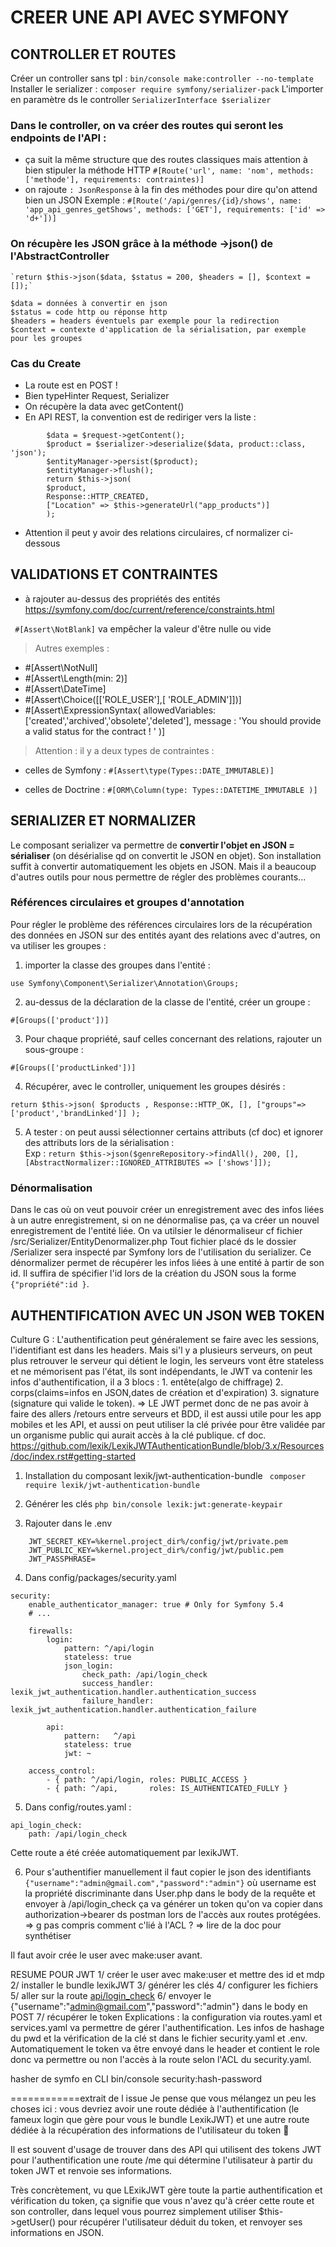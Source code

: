 # CREER UNE API AVEC SYMFONY

## CONTROLLER ET ROUTES

Créer un controller sans tpl : `bin/console make:controller --no-template`
Installer le serializer : `composer require symfony/serializer-pack`
L'importer en paramètre ds le controller `SerializerInterface $serializer`

### Dans le controller, on va créer des routes qui seront les endpoints de l'API :
- ça suit la même structure que des routes classiques mais attention à bien stipuler la méthode HTTP
`#[Route('url', name: 'nom', methods: ['methode'], requirements: contraintes)]`
- on rajoute `: JsonResponse` à la fin des méthodes pour dire qu'on attend bien un JSON
Exemple :
`#[Route('/api/genres/{id}/shows', name: 'app_api_genres_getShows', methods: ['GET'], requirements: ['id' => 'd+'])]`

### On récupère les JSON grâce à la méthode ->json() de l'AbstractController

    `return $this->json($data, $status = 200, $headers = [], $context = []);`

    $data = données à convertir en json
    $status = code http ou réponse http
    $headers = headers éventuels par exemple pour la redirection
    $context = contexte d'application de la sérialisation, par exemple pour les groupes 

### Cas du Create

- La route est en POST !
- Bien typeHinter Request, Serializer
- On récupère la data avec getContent()
- En API REST, la convention est de rediriger vers la liste :
<!-- //TODO verifier que la mise en page est ok :) -->
            $data = $request->getContent();
            $product = $serializer->deserialize($data, product::class, 'json');
            $entityManager->persist($product);
            $entityManager->flush();
            return $this->json(
            $product, 
            Response::HTTP_CREATED, 
            ["Location" => $this->generateUrl("app_products")]
            ); 
- Attention il peut y avoir des relations circulaires, cf normalizer ci-dessous

## VALIDATIONS ET CONTRAINTES

- à rajouter au-dessus des propriétés des entités
https://symfony.com/doc/current/reference/constraints.html

` #[Assert\NotBlank]`
va empêcher la valeur d'être nulle ou vide

> Autres exemples :  
- #[Assert\NotNull]  
- #[Assert\Length(min: 2)]  
- #[Assert\DateTime]
- #[Assert\Choice([['ROLE_USER'],[ 'ROLE_ADMIN']])]
- #[Assert\ExpressionSyntax(
    allowedVariables: ['created','archived','obsolete','deleted'],
    message : 'You should provide a valid status for the contract ! '
)]

> Attention : il y a deux types de contraintes : 
- celles de Symfony : `#[Assert\type(Types::DATE_IMMUTABLE)]`

- celles de Doctrine : `#[ORM\Column(type: Types::DATETIME_IMMUTABLE )]`

## SERIALIZER ET NORMALIZER

Le composant serializer va permettre de **convertir l'objet en JSON = sérialiser** (on désérialise qd on convertit le JSON en objet).
Son installation suffit à convertir automatiquement les objets en JSON.
Mais il a beaucoup d'autres outils pour nous permettre de régler des problèmes courants...

### Références circulaires et groupes d'annotation
Pour régler le problème des références circulaires lors de la récupération des données en JSON sur des entités ayant des relations avec d'autres, on va utiliser les groupes :

1. importer la classe des groupes dans l'entité :

`use Symfony\Component\Serializer\Annotation\Groups;`

2. au-dessus de la déclaration de la classe de l'entité, créer un groupe :

`#[Groups(['product'])]`

3. Pour chaque propriété, sauf celles concernant des relations, rajouter un sous-groupe :

`#[Groups(['productLinked'])]`

4. Récupérer, avec le controller, uniquement les groupes désirés : 

`return $this->json(
            $products ,
            Response::HTTP_OK,
            [],
            ["groups"=>['product','brandLinked']]
        );`

5. A tester : on peut aussi sélectionner certains attributs (cf doc) et ignorer des attributs lors de la sérialisation :  
Exp : `return $this->json($genreRepository->findAll(), 200, [], 
[AbstractNormalizer::IGNORED_ATTRIBUTES => ['shows']]);`

### Dénormalisation
Dans le cas où on veut pouvoir créer un enregistrement avec des infos liées à un autre enregistrement, si on ne dénormalise pas, ça va créer un nouvel enregistrement de l'entité liée.
On va utilsier le dénormaliseur cf fichier /src/Serializer/EntityDenormalizer.php
Tout fichier placé ds le dossier /Serializer sera inspecté par Symfony lors de l'utilisation du serializer.
Ce dénormalizer permet de récupérer les infos liées à une entité à partir de son id.
Il suffira de spécifier l'id lors de la création du JSON sous la forme `{"propriété":id }`.

## AUTHENTIFICATION AVEC UN JSON WEB TOKEN
Culture G : L'authentification peut généralement se faire avec les sessions, l'identifiant est dans les headers. Mais si'l y a plusieurs serveurs, on peut plus retrouver le serveur qui détient le login, les serveurs vont être stateless et ne mémorisent pas l'état, ils sont indépendants, le JWT va contenir les infos d'authentification, il a 3 blocs : 1. entête(algo de chiffrage) 2. corps(claims=infos en JSON,dates de création et d'expiration) 3. signature (signature qui valide le token). 
=> LE JWT permet donc de ne pas avoir à faire des allers /retours entre serveurs et BDD, il est aussi utile pour les app mobiles et les API, et aussi on peut utiliser la clé privée pour être validée par un organisme public qui aurait accès à la clé publique.
cf doc. https://github.com/lexik/LexikJWTAuthenticationBundle/blob/3.x/Resources/doc/index.rst#getting-started

1. Installation du composant lexik/jwt-authentication-bundle
` composer require lexik/jwt-authentication-bundle`

2. Générer les clés 
`php bin/console lexik:jwt:generate-keypair`

3. Rajouter dans le .env
```
    JWT_SECRET_KEY=%kernel.project_dir%/config/jwt/private.pem
    JWT_PUBLIC_KEY=%kernel.project_dir%/config/jwt/public.pem
    JWT_PASSPHRASE=
```
4. Dans config/packages/security.yaml

```
security:
    enable_authenticator_manager: true # Only for Symfony 5.4
    # ...

    firewalls:
        login:
            pattern: ^/api/login
            stateless: true
            json_login:
                check_path: /api/login_check
                success_handler: lexik_jwt_authentication.handler.authentication_success
                failure_handler: lexik_jwt_authentication.handler.authentication_failure

        api:
            pattern:   ^/api
            stateless: true
            jwt: ~

    access_control:
        - { path: ^/api/login, roles: PUBLIC_ACCESS }
        - { path: ^/api,       roles: IS_AUTHENTICATED_FULLY }
```

5. Dans config/routes.yaml : 
```
api_login_check:
    path: /api/login_check
```
Cette route a été créée automatiquement par lexikJWT.

6. Pour s'authentifier manuellement il faut copier le json des identifiants 
`{"username":"admin@gmail.com","password":"admin"}` où username est la propriété discriminante dans User.php
dans le body de la requête et envoyer à /api/login_check
ça va générer un token qu'on va copier dans authorization->bearer ds postman lors de l'accès aux routes protégées.
=> g pas compris comment c'lié à l'ACL ?
=> lire de la doc pour synthétiser


Il faut avoir crée le user avec make:user avant.

RESUME POUR JWT
1/ créer le user avec make:user et mettre des id et mdp
2/ installer le bundle lexikJWT
3/ générer les clés
4/ configurer les fichiers
5/ aller sur la route [api/login_check](http://localhost:8080/api/login_check)
6/ envoyer le {"username":"admin@gmail.com","password":"admin"} dans le body en POST 
7/ récupérer le token
Explications : la configuration via routes.yaml et services.yaml va permettre de gérer l'authentification.
Les infos de hashage du pwd et la vérification de la clé st dans le fichier security.yaml et .env.
Automatiquement le token va être envoyé dans le header et contient le role donc va permettre ou non l'accès à la route selon l'ACL du security.yaml.

hasher de symfo en CLI bin/console security:hash-password

============extrait de l issue 
Je pense que vous mélangez un peu les choses ici : vous devriez avoir une route dédiée à l'authentification (le fameux login que gère pour vous le bundle LexikJWT) et une autre route dédiée à la récupération des informations de l'utilisateur du token 🙂

Il est souvent d'usage de trouver dans des API qui utilisent des tokens JWT pour l'authentification une route /me qui détermine l'utilisateur à partir du token JWT et renvoie ses informations.

Très concrètement, vu que LExikJWT gère toute la partie authentification et vérification du token, ça signifie que vous n'avez qu'à créer cette route et son controller, dans lequel vous pourrez simplement utiliser $this->getUser() pour récupérer l'utilisateur déduit du token, et renvoyer ses informations en JSON.



